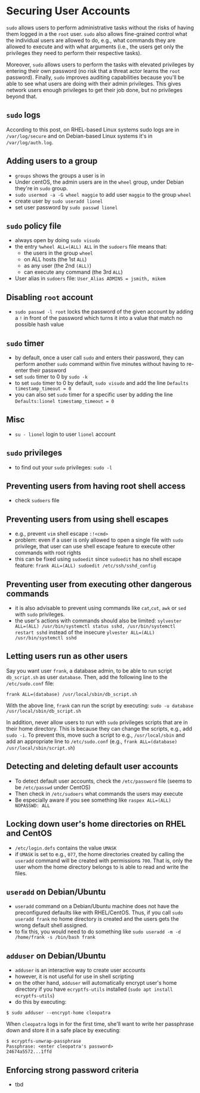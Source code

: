 # Securing User Accounts

`sudo` allows users to perform administrative tasks without the risks of having them logged in a the `root` user. `sudo` also allows fine-grained control what the individual users are allowed to do, e.g., what commands they are allowed to execute and with what arguments (i.e., the users get only the privileges they need to perform their respective tasks).

Moreover, `sudo` allows users to perform the tasks with elevated privileges by entering their own password (no risk that a threat actor learns the `root` password). Finally, `sudo` improves auditing capabilities because you'll be able to see what users are doing with their admin privileges. This gives network users enough privileges to get their job done, but no privileges beyond that.

## `sudo` logs
According to this post, on RHEL-based Linux systems sudo logs are in `/var/log/secure` and on Debian-based Linux systems it's in `/var/log/auth.log`.

## Adding users to a group
* `groups` shows the groups a user is in
* Under centOS, the admin users are in the `wheel` group, under Debian they're in `sudo` group.
* `sudo usermod -a -G wheel maggie` to add user `maggie` to the group `wheel`
* create user by `sudo useradd lionel`
* set user password by `sudo passwd lionel`

## `sudo` policy file
* always open by doing `sudo visudo`
* the entry `%wheel ALL=(ALL) ALL` in the `sudoers` file means that:
  * the users in the group `wheel`
  * on ALL hosts (the 1st `ALL`)
  * as any user (the 2nd `(ALL)`)
  * can execute any command (the 3rd `ALL`)
* User alias in `sudoers` file: `User_Alias ADMINS = jsmith, mikem`

## Disabling `root` account
* `sudo passwd -l root` locks the password of the given account by adding a `!` in front of the password which turns it into a value that match no possible hash value

## `sudo` timer
* by default, once a user call `sudo` and enters their password, they can perform another `sudo` command within five minutes without having to re-enter their password
* set `sudo` timer to 0 by `sudo -k`
* to set `sudo` timer to 0 by default, `sudo visudo` and add the line `Defaults timestamp_timeout = 0`
* you can also set `sudo` timer for a specific user by adding the line `Defaults:lionel timestamp_timeout = 0`

## Misc
* `su - lionel` login to user `lionel` account

## `sudo` privileges
* to find out your `sudo` privileges: `sudo -l`

## Preventing users from having root shell access
* check `sudoers` file

## Preventing users from using shell escapes
* e.g., prevent `vim` shell escape `:!<cmd>`
* problem: even if a user is only allowed to open a single file with `sudo` privilege, that user can use shell escape feature to execute other commands with root rights
* this can be fixed using `sudoedit` since `sudoedit` has no shell escape feature: `frank ALL=(ALL) sudoedit /etc/ssh/sshd_config`

## Preventing user from executing other dangerous commands
* it is also advisable to prevent using commands like `cat`,`cut`, `awk` or `sed` with `sudo` privileges.
* the user's actions with commands should also be limited: `sylvester ALL=(ALL) /usr/bin/systemctl status sshd, /usr/bin/systemctl restart sshd` instead of the insecure `ylvester ALL=(ALL) /usr/bin/systemctl sshd`

## Letting users run as other users
Say you want user `frank`, a database admin, to be able to run script `db_script.sh` as user `database`. Then, add the following line to the `/etc/sudo.conf` file:

`frank ALL=(database) /usr/local/sbin/db_script.sh`

With the above line, `frank` can run the script by executing: `sudo -u database /usr/local/sbin/db_script.sh`

In addition, never allow users to run with `sudo` privileges scripts that are in their home directory. This is because they can change the scripts, e.g., add `sudo -i`. To prevent this, move such a script to e.g., `/usr/local/sbin` and add an appropriate line to `/etc/sudo.conf` (e.g.,  `frank ALL=(database) /usr/local/sbin/script.sh`)

## Detecting and deleting default user accounts
* To detect default user accounts, check the `/etc/password` file (seems to be `/etc/passwd` under CentOS)
* Then check in `/etc/sudoers` what commands the users may execute
* Be especially aware if you see something like `raspex ALL=(ALL) NOPASSWD: ALL`

## Locking down user's home directories on RHEL and CentOS
* `/etc/login.defs` contains the value `UMASK`
* if `UMASK` is set to e.g., `077`, the home directories created by calling the `useradd` command will be created with permissions `700`. That is, only the user whom the home directory belongs to is able to read and write the files.

## `useradd` on Debian/Ubuntu
* `useradd` command on a Debian/Ubuntu machine does not have the preconfigured defaults like with RHEL/CentOS. Thus, if you call `sudo useradd frank` no home directory is created and the users gets the wrong default shell assigned.
* to fix this, you would need to do something like `sudo useradd -m -d /home/frank -s /bin/bash frank`

## `adduser` on Debian/Ubuntu
* `adduser` is an interactive way to create user accounts
* however, it is not useful for use in shell scripting
* on the other hand, `adduser` will automatically encrypt user's home directory if you have `ecryptfs-utils` installed (`sudo apt install ecryptfs-utils`)
* do this by executing:

```shell
$ sudo adduser --encrypt-home cleopatra
```

When `cleopatra` logs in for the first time, she'll want to write her passphrase down and store it in a safe place by executing:

```shell
$ ecryptfs-unwrap-passphrase
Passphrase: <enter cleopatra's password>
24674a5572...1ffd
```

## Enforcing strong password criteria
* tbd
